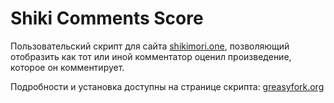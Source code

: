 # Shiki Comments Score

Пользовательский скрипт для сайта [shikimori.one](https://shikimori.one), позволяющий отобразить как тот или иной комментатор оценил произведение, которое он комментирует.

Подробности и установка доступны на странице скрипта: [greasyfork.org](https://greasyfork.org/ru/scripts/507632-shiki-comments-score)
